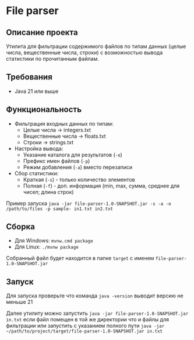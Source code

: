 # File parser
## Описание проекта
Утилита для фильтрации содержимого файлов по типам данных (целые числа, вещественные числа, строки) с возможностью вывода статистики по прочитанным файлам.
## Требования
- Java 21 или выше
## Функциональность
- Фильтрация входных данных по типам:
  - Целые числа → integers.txt
  - Вещественные числа → floats.txt
  - Строки → strings.txt
- Настройка вывода:
  - Указание каталога для результатов (`-o`)
  - Префикс имен файлов (`-p`)
  - Режим добавления (`-a`) вместо перезаписи
- Сбор статистики:
  - Краткая (`-s`) - только количество элементов
  - Полная (`-f`) - доп. информация (min, max, сумма, среднее для чисел; длина строк)

Пример запуска ```java -jar file-parser-1.0-SNAPSHOT.jar -s -a -o /path/to/files -p sample- in1.txt in2.txt```
## Сборка
  - Для Windows:
    ```mvnw.cmd package```
  - Для Linux:
    ```./mvnw package```
    
Собранный файл будет находится в папке ```target``` с именем ```file-parser-1.0-SNAPSHOT.jar```
## Запуск
Для запуска проверьте что команда ```java -version``` выводит версию не меньше 21

Далее утилиту можно запустить ```java -jar file-parser-1.0-SNAPSHOT.jar in.txt``` если файл помещен в той же директории что и файлы для фильтрации или запустить с указанием полного пути ```java -jar ~/path/to/project/target/file-parser-1.0-SNAPSHOT.jar in.txt```
